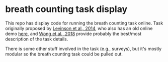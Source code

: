 # breath counting task display

This repo has display code for running the breath counting task online. Task originally proposed by [Levinson et al., 2014](https://doi.org/10.3389/fpsyg.2014.01202), who also has an old online demo [here](http://webtasks.keck.waisman.wisc.edu/breath/demo/), and [Wong et al., 2018](https://doi.org/10.1007/s12671-017-0880-1) provide probably the best/most description of the task details.

There is some other stuff involved in the task (e.g., surveys), but it's mostly modular so the breath counting task could be pulled out.